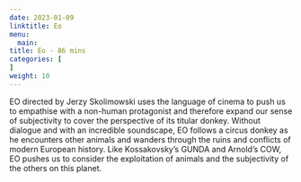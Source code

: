 ```yaml
---
date: 2023-01-09
linktitle: Eo
menu:
  main:
title: Eo - 86 mins
categories: [
]
weight: 10
---
```


EO directed by Jerzy Skolimowski uses the language of cinema to push us to empathise with a non-human protagonist and therefore expand our sense of subjectivity to cover the perspective of its titular donkey. Without dialogue and with an incredible soundscape, EO follows a circus donkey as he encounters other animals and wanders through the ruins and conflicts of modern European history. Like Kossakovsky’s GUNDA and Arnold’s COW, EO pushes us to consider the exploitation of animals and the subjectivity of the others on this planet. 